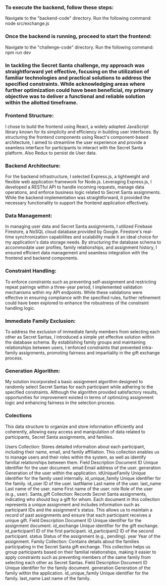 ### To execute the backend, follow these steps:

Navigate to the "backend-code" directory.
Run the following command:
node src/exchange.js

### Once the backend is running, proceed to start the frontend:

Navigate to the "challenge-code" directory.
Run the following command:
npm run dev

### In tackling the Secret Santa challenge, my approach was straightforward yet effective, focusing on the utilization of familiar technologies and practical solutions to address the specified constraints. While acknowledging areas where further optimization could have been beneficial, my primary objective was to deliver a functional and reliable solution within the allotted timeframe.

### Frontend Structure:
I chose to build the frontend using React, a widely adopted JavaScript library known for its simplicity and efficiency in building user interfaces. By structuring the frontend components using React's component-based architecture, I aimed to streamline the user experience and provide a seamless interface for participants to interact with the Secret Santa platform. Also Redux to persist de User data.

### Backend Architecture:
For the backend infrastructure, I selected Express.js, a lightweight and flexible web application framework for Node.js. Leveraging Express.js, I developed a RESTful API to handle incoming requests, manage data operations, and enforce business logic related to Secret Santa assignments. While the backend implementation was straightforward, it provided the necessary functionality to support the frontend application effectively.

### Data Management:
In managing user data and Secret Santa assignments, I utilized Firebase Firestore, a NoSQL cloud database provided by Google. Firestore's real-time synchronization capabilities and scalability made it an ideal choice for my application's data storage needs. By structuring the database schema to accommodate user profiles, family relationships, and assignment history, I ensured efficient data management and seamless integration with the frontend and backend components.

### Constraint Handling:
To enforce constraints such as preventing self-assignment and restricting repeat pairings within a three-year period, I implemented validation mechanisms within my API endpoints. While these validations were effective in ensuring compliance with the specified rules, further refinement could have been explored to enhance the robustness of the constraint handling logic.

### Immediate Family Exclusion:
To address the exclusion of immediate family members from selecting each other as Secret Santas, I introduced a simple yet effective solution within the database schema. By establishing family groups and maintaining relationships between users, I enforced constraints that prevented intra-family assignments, promoting fairness and impartiality in the gift exchange process.

### Generation Algorithm:
My solution incorporated a basic assignment algorithm designed to randomly select Secret Santas for each participant while adhering to the specified constraints. Although the algorithm provided satisfactory results, opportunities for improvement existed in terms of optimizing assignment logic and enhancing fairness in the selection process.

### Colections

This data structure to organize and store information efficiently and coherently, allowing easy access and manipulation of data related to participants, Secret Santa assignments, and families.

Users Collection: Stores detailed information about each participant, including their name, email, and family affiliation. This collection enables us to manage users and their roles within the system, as well as identify familial relationships between them.
Field	Description
Document ID	Unique identifier for the user document.
email	Email address of the user.
generation	Generation of the user within the application.
idUniqueFamily	Unique identifier for the family used internally.
id_unique_family	Unique identifier for the family.
id_user	ID of the user.
lastName	Last name of the user.
last_name	Last name of the user.
name	First name of the user.
role	Role of the user (e.g., user).
Santa_gift Collection: Records Secret Santa assignments, indicating who should buy a gift for whom. Each document in this collection represents a unique assignment and includes information such as participant IDs and the assignment's status. This allows us to maintain a record of past assignments and ensure that each participant receives a unique gift.
Field	Description
Document ID	Unique identifier for the assignment document.
id_exchange	Unique identifier for the gift exchange.
id_participant1	ID of the first participant.
id_participant2	ID of the second participant.
status	Status of the assignment (e.g., pending).
year	Year of the assignment.
Family Collection: Contains details about the families participating in the Secret Santa gift exchange. This collection helps us group participants based on their familial relationships, making it easier to apply constraints such as preventing members of the same family from selecting each other as Secret Santas.
Field	Description
Document ID	Unique identifier for the family document.
generation	Generation of the family within the application.
id_unique_family	Unique identifier for the family.
last_name	Last name of the family.  

